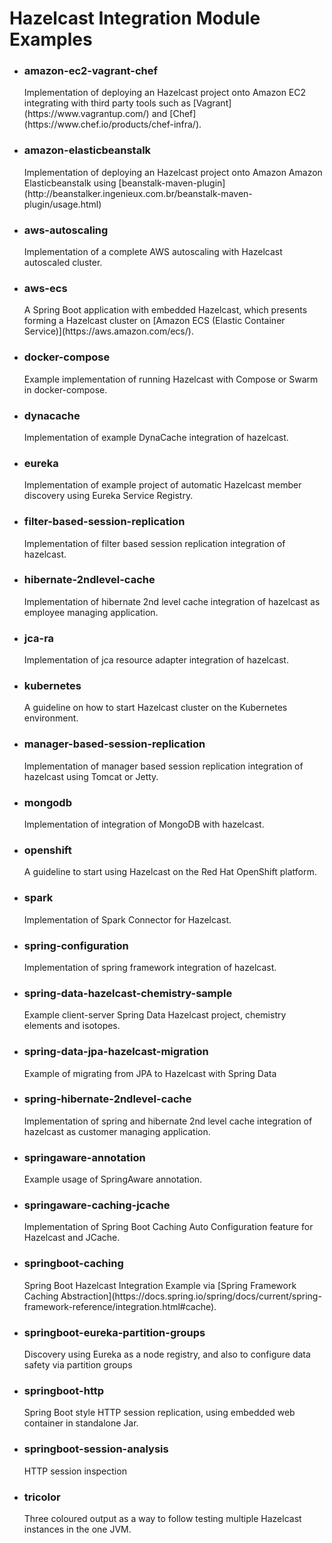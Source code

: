 <h1>Hazelcast Integration Module Examples</h1>


- <h3>amazon-ec2-vagrant-chef</h3>
	Implementation of deploying an Hazelcast project onto Amazon EC2 integrating with third party tools such as [Vagrant](https://www.vagrantup.com/) and [Chef](https://www.chef.io/products/chef-infra/).
- <h3>amazon-elasticbeanstalk</h3>
	Implementation of deploying an Hazelcast project onto Amazon Amazon Elasticbeanstalk using [beanstalk-maven-plugin](http://beanstalker.ingenieux.com.br/beanstalk-maven-plugin/usage.html)
- <h3>aws-autoscaling</h3>
	Implementation of a complete AWS autoscaling with Hazelcast autoscaled cluster.
- <h3>aws-ecs</h3>
	A Spring Boot application with embedded Hazelcast, which presents forming a Hazelcast cluster on [Amazon ECS (Elastic Container Service)](https://aws.amazon.com/ecs/).
- <h3>docker-compose</h3>
	Example implementation of running Hazelcast with Compose or Swarm in docker-compose.
- <h3>dynacache</h3>
	Implementation of example DynaCache integration of hazelcast.
- <h3>eureka</h3>
	Implementation of example project of automatic Hazelcast member discovery using Eureka Service Registry.
- <h3>filter-based-session-replication</h3>
	Implementation of filter based session replication integration of hazelcast.
- <h3>hibernate-2ndlevel-cache</h3>
	Implementation of hibernate 2nd level cache integration of hazelcast as employee managing application.
- <h3>jca-ra</h3>
	Implementation of jca resource adapter integration of hazelcast.
- <h3>kubernetes</h3>
	A guideline on how to start Hazelcast cluster on the Kubernetes environment.
- <h3>manager-based-session-replication</h3>
	Implementation of manager based session replication integration of hazelcast using Tomcat or Jetty.
- <h3>mongodb</h3>
	Implementation of integration of MongoDB with hazelcast.
- <h3>openshift</h3>
  	A guideline to start using Hazelcast on the Red Hat OpenShift platform.
- <h3>spark</h3>
	Implementation of Spark Connector for Hazelcast.
- <h3>spring-configuration</h3>
	Implementation of spring framework integration of hazelcast.
- <h3>spring-data-hazelcast-chemistry-sample</h3>
	Example client-server Spring Data Hazelcast project, chemistry elements and isotopes.
- <h3>spring-data-jpa-hazelcast-migration</h3>
	Example of migrating from JPA to Hazelcast with Spring Data
- <h3>spring-hibernate-2ndlevel-cache</h3>
	Implementation of spring and hibernate 2nd level cache integration of hazelcast as customer managing application.
- <h3>springaware-annotation</h3>
	Example usage of SpringAware annotation.
- <h3>springaware-caching-jcache</h3>
	Implementation of Spring Boot Caching Auto Configuration feature for Hazelcast and JCache.
- <h3>springboot-caching</h3>
	Spring Boot Hazelcast Integration Example via [Spring Framework Caching Abstraction](https://docs.spring.io/spring/docs/current/spring-framework-reference/integration.html#cache).
- <h3>springboot-eureka-partition-groups</h3>
	Discovery using Eureka as a node registry, and also to configure data safety via partition groups
- <h3>springboot-http</h3>
	Spring Boot style HTTP session replication, using embedded web container in standalone Jar.
- <h3>springboot-session-analysis</h3>
	HTTP session inspection
- <h3>tricolor</h3>
	Three coloured output as a way to follow testing multiple Hazelcast instances in the one JVM.
    
